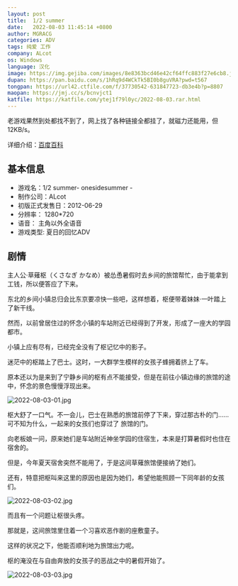 ```yaml
---
layout: post
title:  1/2 summer
date:   2022-08-03 11:45:14 +0800
author: MGRACG
categories: ADV
tags: 纯爱 工作
company: ALcot
os: Windows
language: 汉化
image: https://img.gejiba.com/images/8e8363bcd46e42cf64ffc883f27e6cb8.jpg
dupan: https://pan.baidu.com/s/1hRq9d4WCkTk5BI0b8guVRA?pwd=t567
tongpan: https://url42.ctfile.com/f/37730542-631847723-db3e4b?p=8807
maopan: https://jmj.cc/s/bcnvjct1
katfile: https://katfile.com/ytej1f79l0yc/2022-08-03.rar.html
---
```


老游戏果然到处都找不到了，网上找了各种链接全都挂了，就磁力还能用，但12KB/s。

详细介绍：[百度百科](https://baike.baidu.com/item/1%2F2%20summer/2682542)

## 基本信息

- 游戏名：1/2 summer- onesidesummer -
- 制作公司：ALcot
- 初版正式发售日：2012-06-29
- 分辨率： 1280*720
- 语音： 主角以外全语音
- 游戏类型: 夏日的回忆ADV

## 剧情

主人公·草薙枢（くさなぎ かなめ）被怂恿暑假时去乡间的旅馆帮忙，由于能拿到工钱，所以便答应了下来。

东北的乡间小镇总归会比东京要凉快一些吧，这样想着，枢便带着妹妹·一叶踏上了新干线。

然而，以前曾居住过的怀念小镇的车站附近已经得到了开发，形成了一座大的学园都市。

小镇上应有尽有，已经完全没有了枢记忆中的影子。

迷茫中的枢踏上了巴士。这时，一大群学生模样的女孩子蜂拥着挤上了车。

原本还以为是来到了宁静乡间的枢有点不能接受，但是在前往小镇边缘的旅馆的途中，怀念的景色慢慢浮现出来。

![2022-08-03-01.jpg](https://img.gejiba.com/images/a44089a938a410936f409ab0b16b1283.jpg)

枢大舒了一口气。不一会儿，巴士在熟悉的旅馆前停了下来，穿过那古朴的门……可不知为什么，一起来的女孩们也穿过了
旅馆的门。

向老板娘一问，原来她们是车站附近神坐学园的住宿生，本来是打算暑假时也住在宿舍的。

但是，今年夏天宿舍突然不能用了，于是这间草薙旅馆便接纳了她们。

还有，特意把枢叫来这里的原因也是因为她们，希望他能照顾一下同年龄的女孩们。

![2022-08-03-02.jpg](https://img.gejiba.com/images/aafe7cfb0f3312f12b2fdc954b640982.jpg)

而且有一个问题让枢很头疼。

那就是，这间旅馆里住着一个习喜欢恶作剧的座敷童子。

这样的状况之下，他能否顺利地为旅馆出力呢。

枢的淹没在与自由奔放的女孩子的恶战之中的暑假开始了。

![2022-08-03-03.jpg](https://img.gejiba.com/images/12e0109f676226ebdfc59c84339dc767.jpg)